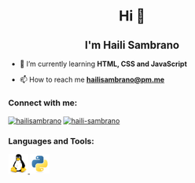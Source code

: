 <h1 align="center">Hi 👋</h1>
<h2 align="center">I'm Haili Sambrano</h2>

- 🌱 I’m currently learning **HTML, CSS and JavaScript**

- 📫 How to reach me **hailisambrano@pm.me**

<h3 align="left">Connect with me:</h3>
<p align="left">
<a href="https://twitter.com/hailisambrano" target="blank"><img align="center" src="https://raw.githubusercontent.com/rahuldkjain/github-profile-readme-generator/master/src/images/icons/Social/twitter.svg" alt="hailisambrano" height="30" width="40" /></a>
<a href="https://linkedin.com/in/haili-sambrano" target="blank"><img align="center" src="https://raw.githubusercontent.com/rahuldkjain/github-profile-readme-generator/master/src/images/icons/Social/linked-in-alt.svg" alt="haili-sambrano" height="30" width="40" /></a>
</p>

<h3 align="left">Languages and Tools:</h3>
<p align="left"> <a href="https://www.linux.org/" target="_blank"> <img src="https://raw.githubusercontent.com/devicons/devicon/master/icons/linux/linux-original.svg" alt="linux" width="40" height="40"/> </a> <a href="https://www.python.org" target="_blank"> <img src="https://raw.githubusercontent.com/devicons/devicon/master/icons/python/python-original.svg" alt="python" width="40" height="40"/> </a> </p>
